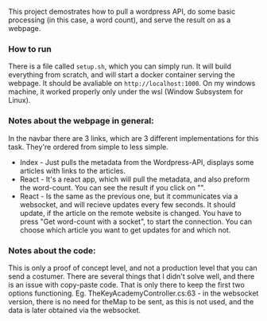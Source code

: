 This project demostrates how to pull a wordpress API, do some basic processing (in this case, a word count), and serve the result on as a webpage.

### How to run

There is a file called `setup.sh`, which you can simply run. It will build everything from scratch, and will start a docker container serving the webpage. It should be avaliable on `http://localhost:1000`. On my windows machine, it worked properly only under the wsl (Window Subsystem for Linux).

### Notes about the webpage in general:

In the navbar there are 3 links, which are 3 different implementations for this task. They're ordered from simple to less simple.

* Index - Just pulls the metadata from the Wordpress-API, displays some articles with links to the articles.
* React - It's a react app, which will pull the metadata, and also preform the word-count. You can see the result if you click on "".
* React - Is the same as the previous one, but it communicates via a websocket, and will recieve updates every few seconds. It should update, if the article on the remote website is changed. You have to press "Get word-count with a socket", to start the connection. You can choose which article you want to get updates for and which not.

### Notes about the code:

This is only a proof of concept level, and not a production level that you can send a costumer. There are several things that I didn't solve well, and there is an issue with copy-paste code. That is only there to keep the first two options functioning. Eg. TheKeyAcademyController.cs:63 - in the websocket version, there is no need for theMap to be sent, as this is not used, and the data is later obtained via the websocket.